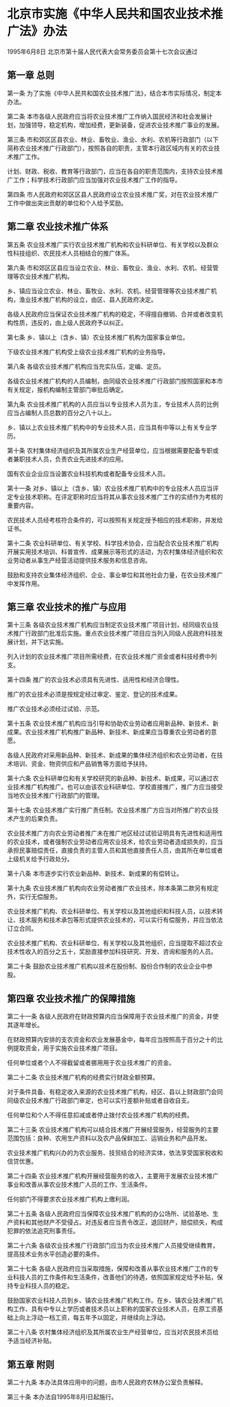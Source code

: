# 北京市实施《中华人民共和国农业技术推广法》办法

1995年6月8日 北京市第十届人民代表大会常务委员会第十七次会议通过

<!-- INFO END -->

## 第一章  总则

第一条 为了实施《中华人民共和国农业技术推广法》，结合本市实际情况，制定本办法。

第二条 本市各级人民政府应当将农业技术推广工作纳入国民经济和社会发展计划，加强领导，稳定机构，增加经费，更新装备，促进农业技术推广事业的发展。

第三条 市和郊区区县农业、林业、畜牧业、渔业、水利、农机等行政部门（以下简称农业技术推广行政部门），按照各自的职责，主管本行政区域内有关的农业技术推广工作。

计划、财政、税收、教育等行政部门，应当在各自的职责范围内，支持农业技术推广工作；科学技术行政部门应当加强对农业技术推广工作的指导。

第四条 市人民政府和郊区区县人民政府设立农业技术推广奖，对在农业技术推广工作中做出突出贡献的单位和个人给予奖励。

## 第二章  农业技术推广体系

第五条 农业技术推广实行农业技术推广机构和农业科研单位、有关学校以及群众性科技组织、农民技术人员相结合的推广体系。

第六条 市和郊区区县应当设立农业、林业、畜牧业、渔业、水利、农机、经营管理等农业技术推广机构。

乡、镇应当设立农业、林业、畜牧业、水利、农机、经营管理等农业技术推广机构，渔业技术推广机构的设立，由区、县人民政府决定。

各级人民政府应当保证农业技术推广机构的稳定，不得擅自撤销、合并或者改变机构性质，违反的，由上级人民政府予以纠正。

第七条 乡、镇以上（含乡、镇）农业技术推广机构为国家事业单位。

下级农业技术推广机构受上级农业技术推广机构的业务指导。

第八条 各级农业技术推广机构应当充实队伍，定编、定员。

各级农业技术推广机构的人员编制，由同级农业技术推广行政部门按照国家和本市有关规定，报机构编制主管部门审批后确定。

第九条 农业技术推广机构的人员应当以专业技术人员为主，专业技术人员的比例应当占编制人员总数的百分之八十以上。

乡、镇以上农业技术推广机构中的专业技术人员，应当具有中等以上有关专业学历。

第十条 农村集体经济组织及其所属农业生产经营单位，应当根据需要配备专职或者兼职技术人员，负责农业先进技术的应用。

国有农业企业应当设置农业科技机构或者配备专业技术人员。

第十一条 对乡、镇以上（含乡、镇）农业技术推广机构中的专业技术人员应当评定专业技术职称。在评定职称时应当将其从事农业技术推广工作的实绩作为考核的重要内容。

农民技术人员经考核符合条件的，可以按照有关规定授予相应的技术职称，并发给证书。

第十二条 农业科研单位、有关学校、科学技术协会，应当配合农业技术推广机构开展实用技术培训、科普宣传、成果展示等形式的活动，为农村集体经济组织和农业劳动者从事生产经营活动提供技术服务和信息咨询。

鼓励和支持农业集体经济组织、企业、事业单位和其他社会力量，在农业技术推广中发挥作用。

## 第三章  农业技术的推广与应用

第十三条 各级农业技术推广机构应当制定农业技术推广项目计划，经同级农业技术推广行政部门批准后实施。重点农业技术推广项目应当列入同级人民政府科技发展计划，并下达实施。

列入计划的农业技术推广项目所需经费，在农业技术推广资金或者科技经费中列支。

第十四条 推广的农业技术必须具有先进性、适用性和经济合理性。

推广的农业技术必须是按规定经过审定、鉴定、登记的技术成果。

推广农业技术必须经过试验、示范。

第十五条 农业技术推广机构应当引导和协助农业劳动者应用新品种、新技术、新成果。农业技术推广机构推广新品种、新技术、新成果应当尊重农业劳动者的意愿。

各级人民政府对采用新品种、新技术、新成果的集体经济组织和农业劳动者，在技术培训、资金、物资供应和产品销售等方面给予扶持。

第十六条 农业科研单位和有关学校研究的新品种、新技术、新成果，可以通过农业技术推广机构推广。也可以由该农业科研单位、学校直接推广，推广方应当接受当地农业技术推广行政部门的管理。

第十七条 农业技术推广实行推广责任制。农业技术推广方应当对所推广的农业技术产生的后果负责。

农业技术推广方向农业劳动者推广未在推广地区经过试验证明具有先进性和适用性的农业技术，或者强制农业劳动者应用农业技术，给农业劳动者造成损失的，应当承担民事赔偿责任，直接负责的主管人员和其他直接责任人员，由其所在单位或者上级机关给予行政处分。

第十八条 本市逐步实行农业新品种、新技术、新成果的有偿转让。

第十九条 农业技术推广机构向农业劳动者推广农业技术，除本条第二款另有规定外，实行无偿服务。

农业技术推广机构、农业科研单位、有关学校以及其他组织和科技人员，以技术转让、技术服务和技术承包等形式提供农业技术的，可以实行有偿服务，并应当依法订立合同。

农业技术推广机构、农业科研单位、有关学校以及其他组织，应当提取不超过农业技术性收入的百分之五十，奖励直接参加科技研究、开发、咨询和服务的人员。

第二十条 鼓励农业技术推广机构以技术在股份制、股份合作制的农业企业中参股。

## 第四章  农业技术推广的保障措施

第二十一条 各级人民政府在财政预算内应当保障用于农业技术推广的资金，并使其逐年增长。

在财政预算内安排的支农资金和农业发展基金中，每年应当按照高于百分之十的比例提取资金，用于实施农业技术推广项目。

任何单位或者个人不得截留或者挪用用于农业技术推广的资金。

第二十二条 农业技术推广机构的经费实行财政全额预算。

对于条件具备、有稳定收入来源的农业技术推广机构，经区、县以上财政部门会同同级农业技术推广行政部门审定，也可以实行差额补贴或者自收自支。

任何单位和个人不得任意扣减或者停止拨付农业技术推广机构的经费。

第二十三条 农业技术推广机构可以结合技术推广开展经营服务，经营服务的主要范围包括：良种、农用生产资料以及农产品保鲜加工、运销业务和产品开发。

农业技术推广机构兴办的为农业服务、技贸结合的经济实体，依法享受国家税收和信贷优惠。

第二十四条 农业技术推广机构开展经营服务的收入，主要用于发展农业技术推广事业和改善从事农业技术推广人员的工作、生活条件。

任何部门不得要求农业技术推广机构上缴利润。

第二十五条 各级人民政府应当保障农业技术推广机构的办公场所、试验基地、生产资料和其他财产不受侵占。对违反者应当责令改正，退回财产，赔偿损失，构成犯罪的依法追究刑事责任。

第二十六条 各级农业技术推广行政部门应当为农业技术推广人员接受继续教育，提高技术业务水平创造必要的条件。

第二十七条 各级人民政府应当采取措施，保障和改善从事农业技术推广工作的专业科技人员的工作条件和生活条件，改善他们的待遇，依照国家规定给予补贴，保持专业科技人员的稳定。

鼓励国家农业科技人员到乡、镇农业技术推广机构工作。在乡、镇农业技术推广机构工作、具有中专以上学历或者技术员以上职称的国家农业技术人员，在原工资基础上向上浮动一档工资，每五年予以固定，并继续向上浮动。

第二十八条 农村集体经济组织及其所属农业生产经营单位，应当对农民技术员给予适当经济补贴。

## 第五章  附则

第二十九条 本办法具体应用中的问题，由市人民政府农林办公室负责解释。

第三十条 本办法自1995年8月l日起施行。
